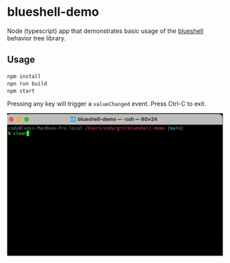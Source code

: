 # blueshell-demo

Node (typescript) app that demonstrates basic usage of the [blueshell](https://github.com/6RiverSystems/blueshell) behavior tree library.

## Usage

```bash
npm install
npn run build
npm start
```

Pressing any key will trigger a `valueChanged` event.  Press Ctrl-C to exit.

![blueshell-demo recording](doc/output.gif)